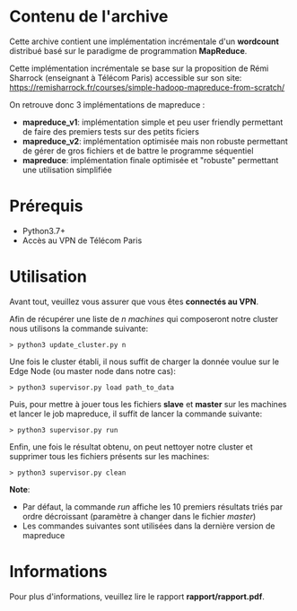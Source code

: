 # Contenu de l'archive
Cette archive contient une implémentation incrémentale d'un **wordcount** distribué basé sur le paradigme de programmation **MapReduce**.

Cette implémentation incrémentale se base sur la proposition de Rémi Sharrock (enseignant à Télécom Paris) accessible sur son site:
https://remisharrock.fr/courses/simple-hadoop-mapreduce-from-scratch/

On retrouve donc 3 implémentations de mapreduce :
- **mapreduce_v1**: implémentation simple et peu user friendly permettant de faire des premiers tests sur des petits ficiers
- **mapreduce_v2**: implémentation optimisée mais non robuste permettant de gérer de gros fichiers et de battre le programme séquentiel 
- **mapreduce**: implémentation finale optimisée et "robuste" permettant une utilisation simplifiée

# Prérequis
- Python3.7+
- Accès au VPN de Télécom Paris

# Utilisation

Avant tout, veuillez vous assurer que vous êtes **connectés au VPN**.

Afin de récupérer une liste de *n machines* qui composeront notre cluster nous utilisons la commande suivante:
```
> python3 update_cluster.py n
```

Une fois le cluster établi, il nous suffit de charger la donnée voulue sur le Edge Node (ou master node dans notre cas):
```
> python3 supervisor.py load path_to_data
```

Puis, pour mettre à jouer tous les fichiers **slave** et **master** sur les machines et lancer le job mapreduce, il suffit de lancer la commande suivante:
```
> python3 supervisor.py run
```

Enfin, une fois le résultat obtenu, on peut nettoyer notre cluster et supprimer tous les fichiers présents sur les machines:
```
> python3 supervisor.py clean
```

**Note**: 
- Par défaut, la commande *run* affiche les 10 premiers résultats triés par ordre décroissant (paramètre à changer dans le fichier *master*)
- Les commandes suivantes sont utilisées dans la dernière version de mapreduce

# Informations

Pour plus d'informations, veuillez lire le rapport **rapport/rapport.pdf**.
